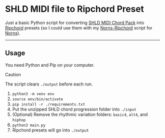 # SHLD MIDI file to Ripchord Preset

Just a basic Python script for converting [SHLD MIDI Chord Pack](https://github.com/ldrolez/free-midi-chords) into [Ripchord](https://trackbout.com/) presets (so I could use them with my [Norns-Ripchord](https://github.com/handeyeco/norns-ripchord) script for [Norns](https://monome.org/docs/norns/)).

---

## Usage

You need Python and Pip on your computer.

> [!CAUTION]
> The script clears `./output` before each run.

1. `python3 -m venv env`
2. `source env/bin/activate`
3. `pip install -r ./requirements.txt`
4. Put the unzipped SHLD chord progression folder into `./input`
5. (Optional) Remove the rhythmic variation folders: `basic4`, `alt4`, and `hiphop`
6. `python3 main.py`
7. Ripchord presets will go into `./output`
